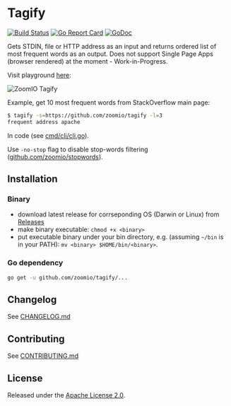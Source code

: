 # Tagify

[![Build Status](https://travis-ci.org/zoomio/tagify.svg?branch=master)](https://travis-ci.org/zoomio/tagify)
[![Go Report Card](https://goreportcard.com/badge/github.com/zoomio/tagify)](https://goreportcard.com/report/github.com/zoomio/tagify)
[![GoDoc](https://godoc.org/github.com/zoomio/tagify?status.svg)](https://godoc.org/github.com/zoomio/tagify)

Gets STDIN, file or HTTP address as an input and returns ordered list of most frequent words as an output. Does not support Single Page Apps (browser rendered) at the moment - Work-in-Progress.

Visit playground [here](https://www.zoomio.org/tagify):

![ZoomIO Tagify](https://storage.googleapis.com/www.zoomio.org/ZoomIO_tagify.png)

Example, get 10 most frequent words from StackOverflow main page:
```bash
$ tagify -s=https://github.com/zoomio/tagify -l=3
frequent address apache
```

In code (see [cmd/cli/cli.go](https://raw.githubusercontent.com/zoomio/tagify/master/cmd/cli/cli.go)).

Use `-no-stop` flag to disable stop-words filtering ([github.com/zoomio/stopwords](https://github.com/zoomio/stopwords/blob/master/stopwords.go)).

## Installation

### Binary

* download latest release for corrseponding OS (Darwin or Linux) from [Releases](https://github.com/zoomio/tagify/releases/latest)
* make binary executable: `chmod +x <binary>`
* put executable binary under your bin directory, e.g. (assuming `~/bin` is in your PATH): `mv <binary> $HOME/bin/<binary>`.

### Go dependency

```bash
go get -u github.com/zoomio/tagify/...
```

## Changelog

See [CHANGELOG.md](https://raw.githubusercontent.com/zoomio/tagify/master/CHANGELOG.md)

## Contributing

See [CONTRIBUTING.md](https://raw.githubusercontent.com/zoomio/tagify/master/CONTRIBUTING.md)

## License

Released under the [Apache License 2.0](https://raw.githubusercontent.com/zoomio/tagify/master/LICENSE).
